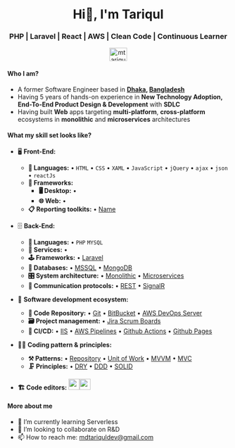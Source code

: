 <h1 align="center">Hi👋, I'm Tariqul</h1>
<h3 align="center">PHP | Laravel | React | AWS | Clean Code | Continuous Learner</h3>

<p align="center">
<a href="https://www.linkedin.com/in/mtariqulislam/" target="blank"><img align="center" src="https://cdn.jsdelivr.net/npm/simple-icons@3.0.1/icons/linkedin.svg" alt="mtariqulislam" height="30" width="40" /></a>
</p>

#### Who I am?
- A former Software Engineer based in **[Dhaka](https://en.wikipedia.org/wiki/Dhaka), [Bangladesh](https://en.wikipedia.org/wiki/Bangladesh)** 
- Having 5 years of hands-on experience in **New Technology Adoption, End-To-End Product Design & Development** with **SDLC**
- Having built **Web** apps targeting **multi-platform**, **cross-platform** ecosystems in **monolithic** and **microservices** architectures


<!-- - Developed products for **Financial Service(Remittance, Anti-Money Laundering-AML),HealthCare, Retail & Logistics** business domains 
- 👀 I’m interested in Backend Engineering, System Design, Software Infrastructure, Distributed Service, CI/CD, Cloud
-->

#### What my skill set looks like?
- 🖥 **Front-End:** 
  - **📜 Languages:** • `HTML` • `CSS` • `XAML` • `JavaScript` • `jQuery` • `ajax` • `json` • `reactJs` 
  - **🔬 Frameworks:**  
    - **🖥 Desktop:** • 
    - **🌐 Web:** • 
  - **📋 Reporting toolkits:** • [Name](Link_Goes_Here) 
- 🗄️ **Back-End:**
  - **📜 Languages:** • `PHP` `MYSQL`
  - **🔭 Services:** •
  - **🕹 Frameworks:** • [Laravel](https://laravel.com/) 
  - **💾 Databases:** • [MSSQL](https://www.mysql.com/) • [MongoDB](https://www.mongodb.com/)
  - **🎛 System architecture:** • [Monolithic](https://microservices.io/patterns/monolithic.html) • [Microservices](https://microservices.io/patterns/microservices.html)
  - **🔌 Communication protocols:** • [REST](https://restfulapi.net/) • [SignalR](https://dotnet.microsoft.com/en-us/apps/aspnet/signalr)
- 🎡 **Software development ecosystem:**
  - **📁 Code Repository:** • [Git](https://git-scm.com/) • [BitBucket](https://bitbucket.org/product) • [AWS DevOps Server](https://aws.amazon.com/devops/)
  - **🗃 Project management:** • [Jira Scrum Boards](https://www.atlassian.com/software/jira/features/scrum-boards)
  - **🚀 CI/CD:** • [IIS](https://www.iis.net/) • [AWS Pipelines](https://aws.amazon.com/codepipeline/) • [Github Actions](https://github.com/features/actions) • [Github Pages](https://pages.github.com/)
- 🧙‍♂️ **Coding pattern & principles:**
  - **⚒ Patterns:**  • [Repository](https://learn.microsoft.com/en-us/aspnet/mvc/overview/older-versions/getting-started-with-ef-5-using-mvc-4/implementing-the-repository-and-unit-of-work-patterns-in-an-asp-net-mvc-application) • [Unit of Work]() • [MVVM](https://en.wikipedia.org/wiki/Model%E2%80%93view%E2%80%93viewmodel) • [MVC](https://en.wikipedia.org/wiki/Model%E2%80%93view%E2%80%93controller) 
  - **🗜 Principles:** • [DRY](https://en.wikipedia.org/wiki/Don%27t_repeat_yourself#:~:text=%22Don%27t%20repeat%20yourself%22,data%20normalization%20to%20avoid%20redundancy.) • [DDD](https://en.wikipedia.org/wiki/Domain-driven_design) • [SOLID](https://www.digitalocean.com/community/conceptual_articles/s-o-l-i-d-the-first-five-principles-of-object-oriented-design)
  
- **🏗️ Code editors:**
<a href="https://code.visualstudio.com/"><img src="https://seeklogo.com/images/V/visual-studio-code-logo-449D71944F-seeklogo.com.png" height=25></a><a href="https://notepad-plus-plus.org/"><img src="https://notepad-plus-plus.org/images/logo.svg" height=25></a>

#### More about me
- 🌱 I’m currently learning Serverless
- 💞️ I’m looking to collaborate on R&D
- 📫 How to reach me: mdtariquldev@gmail.com

<!---
TariqulIslamTasdid/TariqulIslamTasdid is a ✨ special ✨ repository because its `README.md` (this file) appears on your GitHub profile.
You can click the Preview link to take a look at your changes.
--->
